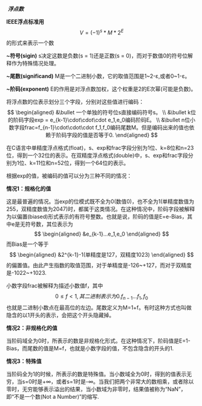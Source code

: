 ​									***浮点数***



<font style="font-weight:700;">IEEE浮点标准用</font>
$$
V = (-1)^s * M * 2^E
$$
的形式来表示一个数



<font style="font-weight:700;">~符号(sigin)</font> s决定这数是负数(s = 1)还是正数(s = 0)，而对于数值0的符号位解释作为特殊情况处理。

<font style="font-weight:700;">~尾数(significand)</font> M是一个二进制小数，它的取值范围是1~2-ε,或者0~1-ε。

<font style="font-weight:700;">~阶码(exponent)</font> E的作用是对浮点数加权，这个权重是2的E次幂(可能是负数)。



将浮点数的位表示划分三个字段，分别对这些值进行编码：
$$
\begin{aligned}
&\bullet 一个单独的符号位s直接编码符号s。 \\
&\bullet k位的阶码字段exp = e_{k-1}\cdot\cdot\cdot e_1,e_0编码阶码E。 \\
&\bullet n位小数字段frac=f_{n-1}\cdot\cdot\cdot f_1,f_0编码尾数M。但是编码出来的值也依赖于阶码字段的值是否等于0.
\end{aligned}
$$


在C语言中单精度浮点格式(float)，s、exp和frac字段分别为1位、k=8位和n=23位，得到一个32位的表示。在双精度浮点格式(double)中，s、exp和frac字段分别为1位、k=11位和n=52位，得到一个64位的表示。





根据exp的值，被编码的值可以分为三种不同的情况：

<font style="font-weight:700;">情况1：规格化的值</font> 

​	这是最普遍的情况。当exp的位模式既不全为0(数值0)，也不全为1(单精度数值为255，双精度数值为2047)时，都属于这类情况。在这种情况中，阶码字段被解释为以偏置(biased)形式表示的有符号整数。也就是说，阶码的值是E=e-Bias，其中e是无符号数，其位表示为
$$
\begin{aligned}
&e_{k-1}...e_1,e_0
\end{aligned}
$$
而Bias是一个等于
$$
\begin{aligned}
&2^{k-1}-1(单精度是127，双精度1023)
\end{aligned}
$$
的偏置值。由此产生指数的取值范围，对于单精度是-126~+127，而对于双精度是-1022~+1023.

小数字段frac被解释为描述小数值f，其中
$$
0 \leq f < 1,其二进制表示为0.f_{n-1}...f_1,f_0
$$
也就是二进制小数点在最高位的左边。尾数定义为M=1+f。有时这种方式也叫做隐含的以1开头的表示，会把这个开头隐藏掉。

<font style="font-weight:700;">情况2：非规格化的值</font>

​	当阶码域全为0时，所表示的数是非规格化形式。在这种情况下，阶码值是E=1-Bias，而尾数的值是M=f，也就是小数字段的值，不包含隐含的开头的1.

<font style="font-weight:700;">情况3：特殊值</font>

​	当阶码全为1的时候，所表示的数是特殊值。当小数域全为0时，得到的值表示无穷，当s=0时是+∞，或者s=1时是-∞。当我们把两个非常大的数相乘，或者除以零时，无穷能够表示溢出的结果，当小数域为非零时，结果值被称为“NaN”，即“不是一个数(Not a Number)”的缩写.

